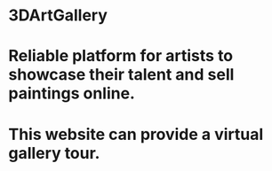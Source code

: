 # 3DArtGallery

# Reliable platform for artists to showcase their talent and sell paintings online.
# This website can provide a virtual gallery tour.

